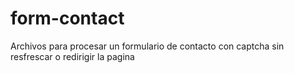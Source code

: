 # form-contact
Archivos para procesar un formulario de contacto con captcha sin resfrescar o redirigir la pagina

